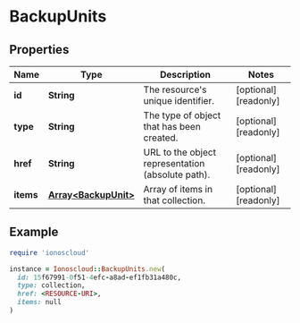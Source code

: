 # BackupUnits

## Properties

| Name | Type | Description | Notes |
| ---- | ---- | ----------- | ----- |
| **id** | **String** | The resource&#39;s unique identifier. | [optional][readonly] |
| **type** | **String** | The type of object that has been created. | [optional][readonly] |
| **href** | **String** | URL to the object representation (absolute path). | [optional][readonly] |
| **items** | [**Array&lt;BackupUnit&gt;**](BackupUnit.md) | Array of items in that collection. | [optional][readonly] |

## Example

```ruby
require 'ionoscloud'

instance = Ionoscloud::BackupUnits.new(
  id: 15f67991-0f51-4efc-a8ad-ef1fb31a480c,
  type: collection,
  href: <RESOURCE-URI>,
  items: null
)
```


